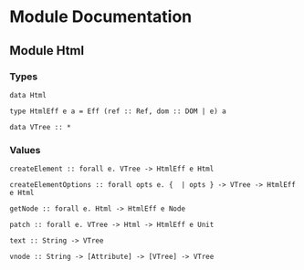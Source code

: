 # Module Documentation

## Module Html

### Types

    data Html

    type HtmlEff e a = Eff (ref :: Ref, dom :: DOM | e) a

    data VTree :: *


### Values

    createElement :: forall e. VTree -> HtmlEff e Html

    createElementOptions :: forall opts e. {  | opts } -> VTree -> HtmlEff e Html

    getNode :: forall e. Html -> HtmlEff e Node

    patch :: forall e. VTree -> Html -> HtmlEff e Unit

    text :: String -> VTree

    vnode :: String -> [Attribute] -> [VTree] -> VTree



